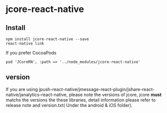 # jcore-react-native

## Install

```
npm install jcore-react-native --save
react-native link
```

If you prefer CocoaPods

```
pod 'JCoreRN', :path => '../node_modules/jcore-react-native'
```

## version
If you are using jpush-react-native/jmessage-react-plugin/jshare-react-native/janalytics-react-native, please note the versions of jcore, jcore **must** matchs the versions the these libraries, detail information please refer to release note and version.txt( Under the android & iOS folder).
